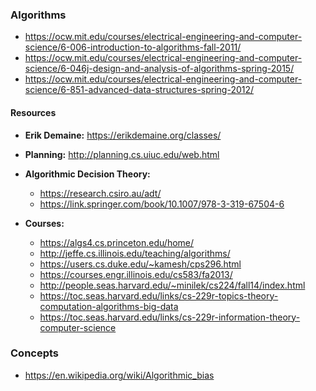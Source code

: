 ### Algorithms
- https://ocw.mit.edu/courses/electrical-engineering-and-computer-science/6-006-introduction-to-algorithms-fall-2011/
- https://ocw.mit.edu/courses/electrical-engineering-and-computer-science/6-046j-design-and-analysis-of-algorithms-spring-2015/
- https://ocw.mit.edu/courses/electrical-engineering-and-computer-science/6-851-advanced-data-structures-spring-2012/

#### Resources
- **Erik Demaine:** https://erikdemaine.org/classes/
- **Planning:** http://planning.cs.uiuc.edu/web.html
- **Algorithmic Decision Theory:**
	* https://research.csiro.au/adt/
	* https://link.springer.com/book/10.1007/978-3-319-67504-6

- **Courses:**
	- https://algs4.cs.princeton.edu/home/
	- http://jeffe.cs.illinois.edu/teaching/algorithms/
	- https://users.cs.duke.edu/~kamesh/cps296.html
	- https://courses.engr.illinois.edu/cs583/fa2013/
	- http://people.seas.harvard.edu/~minilek/cs224/fall14/index.html
	- https://toc.seas.harvard.edu/links/cs-229r-topics-theory-computation-algorithms-big-data
	- https://toc.seas.harvard.edu/links/cs-229r-information-theory-computer-science

### Concepts
- https://en.wikipedia.org/wiki/Algorithmic_bias
